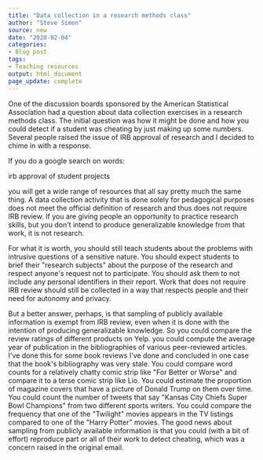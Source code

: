 ```yaml
---
title: "Data collection in a research methods class"
author: "Steve Simon"
source: new
date: "2020-02-04"
categories:
- Blog post
tags:
- Teaching resources
output: html_document
page_update: complete
---
```


One of the discussion boards sponsored by the American Statistical Association had a question about data collection exercises in a research methods class. The initial question was how it might be done and how you could detect if a student was cheating by just making up some numbers. Several people raised the issue of IRB approval of research and I decided to chime in with a response.

<!---More--->

If you do a google search on words:

irb approval of student projects

you will get a wide range of resources that all say pretty much the same thing. A data collection activity that is done solely for pedagogical purposes does not meet the official definition of research and thus does not require IRB review. If you are giving people an opportunity to practice research skills, but you don't intend to produce generalizable knowledge from that work, it is not research.

For what it is worth, you should still teach students about the problems with intrusive questions of a sensitive nature. You should expect students to brief their "research subjects" about the purpose of the research and respect anyone's request not to participate. You should ask them to not include any personal identifiers in their report. Work that does not require IRB review should still be collected in a way that respects people and their need for autonomy and privacy.

But a better answer, perhaps, is that sampling of publicly available information is exempt from IRB review, even when it is done with the intention of producing generalizable knowledge. So you could compare the review ratings of different products on Yelp. you could compute the average year of publication in the bibliographies of various peer-reviewed articles. I've done this for some book reviews I've done and concluded in one case that the book's bibliography was very stale. You could compare word counts for a relatively chatty comic strip like "For Better or Worse" and compare it to a terse comic strip like Lio. You could estimate the proportion of magazine covers that have a picture of Donald Trump on them over time. You could count the number of tweets that say "Kansas City Chiefs Super Bowl Champions" from two different sports writers. You could compare the frequency that one of the "Twilight" movies appears in the TV listings compared to one of the "Harry Potter" movies. The good news about sampling from publicly available information is that you could (with a bit of effort) reproduce part or all of their work to detect cheating, which was a concern raised in the original email.
